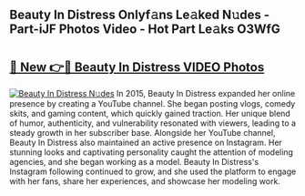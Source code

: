 ## Beauty In Distress Onlyf𝚊ns Le𝚊ked N𝚞des - Part-iJF Photos Video - Hot Part Le𝚊ks O3WfG

# <h2><a href="http://ab36460.deff.icu/?id=Beauty+In+Distress">🔗 New 👉🔴 Beauty In Distress VIDEO Photos</a></h2>

[![Beauty In Distress N𝚞des](https://i.imgur.com/rIISA9y.gif)](http://ab36460.deff.icu/?id=Beauty+In+Distress)
In 2015, Beauty In Distress expanded her online presence by creating a YouTube channel. She began posting vlogs, comedy skits, and gaming content, which quickly gained traction. Her unique blend of humor, authenticity, and vulnerability resonated with viewers, leading to a steady growth in her subscriber base. Alongside her YouTube channel, Beauty In Distress also maintained an active presence on Instagram. Her stunning looks and captivating personality caught the attention of modeling agencies, and she began working as a model. Beauty In Distress's Instagram following continued to grow, and she used the platform to engage with her fans, share her experiences, and showcase her modeling work.
